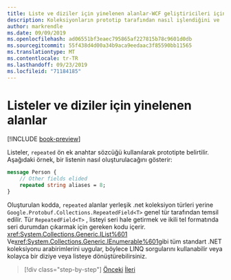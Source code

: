 ```yaml
---
title: Liste ve diziler için yinelenen alanlar-WCF geliştiricileri için gRPC
description: Koleksiyonların prototip tarafından nasıl işlendiğini ve .NET koleksiyonlarıyla ilişkilerini anlayın.
author: markrendle
ms.date: 09/09/2019
ms.openlocfilehash: ad06551bf3eaec795865af227815b78c9601d0db
ms.sourcegitcommit: 55f438d4d00a34b9aca9eedaac3f85590bb11565
ms.translationtype: MT
ms.contentlocale: tr-TR
ms.lasthandoff: 09/23/2019
ms.locfileid: "71184185"
---
```

# <a name="repeated-fields-for-lists-and-arrays"></a>Listeler ve diziler için yinelenen alanlar

[!INCLUDE [book-preview](../../../includes/book-preview.md)]

Listeler, `repeated` ön ek anahtar sözcüğü kullanılarak prototipte belirtilir. Aşağıdaki örnek, bir listenin nasıl oluşturulacağını gösterir:

```protobuf
message Person {
    // Other fields elided
    repeated string aliases = 8;
}
```

Oluşturulan kodda, `repeated` alanlar yerleşik .net koleksiyon türleri yerine `Google.Protobuf.Collections.RepeatedField<T>` genel tür tarafından temsil edilir. Tür `RepeatedField<T>` , listeyi seri hale getirmek ve ikili tel formatında seri durumdan çıkarmak için gereken kodu içerir. <xref:System.Collections.Generic.IList%601> Ve<xref:System.Collections.Generic.IEnumerable%601>gibi tüm standart .NET koleksiyonu arabirimlerini uygular, böylece LINQ sorgularını kullanabilir veya kolayca bir diziye veya listeye dönüştürebilirsiniz.

>[!div class="step-by-step"]
>[Önceki](protobuf-nested-types.md)
>[İleri](protobuf-reserved.md)
